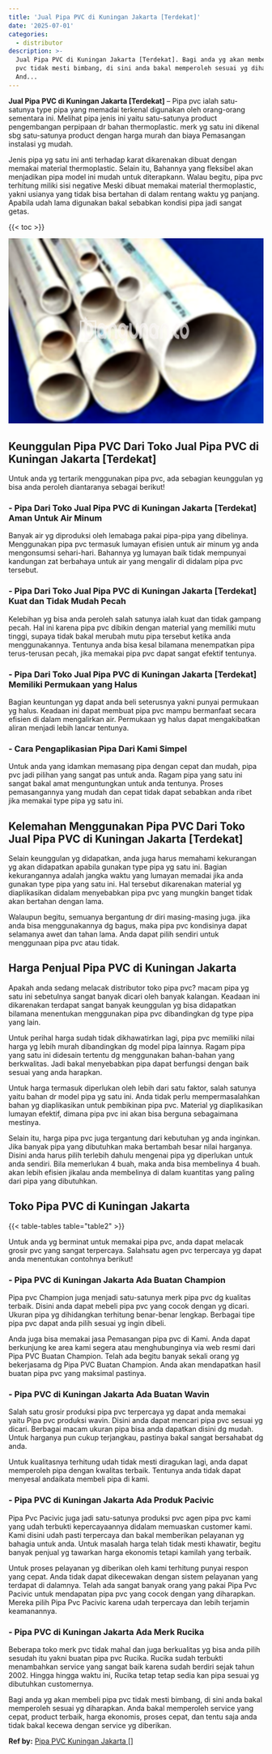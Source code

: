 ```yaml
---
title: 'Jual Pipa PVC di Kuningan Jakarta [Terdekat]'
date: '2025-07-01'
categories:
  - distributor
description: >-
  Jual Pipa PVC di Kuningan Jakarta [Terdekat]. Bagi anda yg akan membeli pipa
  pvc tidak mesti bimbang, di sini anda bakal memperoleh sesuai yg diharapkan.
  And...
---
```


**Jual Pipa PVC di Kuningan Jakarta \[Terdekat\]** – Pipa pvc ialah satu-satunya type pipa yang memadai terkenal digunakan oleh orang-orang sementara ini. Melihat pipa jenis ini yaitu satu-satunya product pengembangan perpipaan dr bahan thermoplastic. merk yg satu ini dikenal sbg satu-satunya product dengan harga murah dan biaya Pemasangan instalasi yg mudah.

Jenis pipa yg satu ini anti terhadap karat dikarenakan dibuat dengan memakai material thermoplastic. Selain itu, Bahannya yang fleksibel akan menjadikan pipa model ini mudah untuk diterapkann. Walau begitu, pipa pvc terhitung miliki sisi negative Meski dibuat memakai material thermoplastic, yakni usianya yang tidak bisa bertahan di dalam rentang waktu yg panjang. Apabila udah lama digunakan bakal sebabkan kondisi pipa jadi sangat getas.

{{< toc >}}

![Jual Pipa PVC di Kuningan Jakarta [Terdekat]](/images/jaul-pipa-pvc-13.png)

## Keunggulan Pipa PVC Dari Toko Jual Pipa PVC di Kuningan Jakarta \[Terdekat\]

Untuk anda yg tertarik menggunakan pipa pvc, ada sebagian keunggulan yg bisa anda peroleh diantaranya sebagai berikut!

### \- Pipa Dari Toko Jual Pipa PVC di Kuningan Jakarta \[Terdekat\] Aman Untuk Air Minum

Banyak air yg diproduksi oleh lemabaga pakai pipa-pipa yang dibelinya. Menggunakan pipa pvc termasuk lumayan efisien untuk air minum yg anda mengonsumsi sehari-hari. Bahannya yg lumayan baik tidak mempunyai kandungan zat berbahaya untuk air yang mengalir di didalam pipa pvc tersebut.

### \- Pipa Dari Toko Jual Pipa PVC di Kuningan Jakarta \[Terdekat\] Kuat dan Tidak Mudah Pecah

Kelebihan yg bisa anda peroleh salah satunya ialah kuat dan tidak gampang pecah. Hal ini karena pipa pvc dibikin dengan material yang memiliki mutu tinggi, supaya tidak bakal merubah mutu pipa tersebut ketika anda menggunakannya. Tentunya anda bisa kesal bilamana menempatkan pipa terus-terusan pecah, jika memakai pipa pvc dapat sangat efektif tentunya.

### \- Pipa Dari Toko Jual Pipa PVC di Kuningan Jakarta \[Terdekat\] Memiliki Permukaan yang Halus

Bagian keuntungan yg dapat anda beli seterusnya yakni punyai permukaan yg halus. Keadaan ini dapat membuat pipa pvc mampu bermanfaat secara efisien di dalam mengalirkan air. Permukaan yg halus dapat mengakibatkan aliran menjadi lebih lancar tentunya.

### \- Cara Pengaplikasian Pipa Dari Kami Simpel

Untuk anda yang idamkan memasang pipa dengan cepat dan mudah, pipa pvc jadi pilihan yang sangat pas untuk anda. Ragam pipa yang satu ini sangat bakal amat menguntungkan untuk anda tentunya. Proses pemasangannya yang mudah dan cepat tidak dapat sebabkan anda ribet jika memakai type pipa yg satu ini.

## Kelemahan Menggunakan Pipa PVC Dari Toko Jual Pipa PVC di Kuningan Jakarta \[Terdekat\]

Selain keunggulan yg didapatkan, anda juga harus memahami kekurangan yg akan didapatkan apabila gunakan type pipa yg satu ini. Bagian kekurangannya adalah jangka waktu yang lumayan memadai jika anda gunakan type pipa yang satu ini. Hal tersebut dikarenakan material yg diaplikasikan didalam menyebabkan pipa pvc yang mungkin banget tidak akan bertahan dengan lama.

Walaupun begitu, semuanya bergantung dr diri masing-masing juga. jika anda bisa menggunakannya dg bagus, maka pipa pvc kondisinya dapat selamanya awet dan tahan lama. Anda dapat pilih sendiri untuk menggunaan pipa pvc atau tidak.

## Harga Penjual Pipa PVC di Kuningan Jakarta

Apakah anda sedang melacak distributor toko pipa pvc? macam pipa yg satu ini sebetulnya sangat banyak dicari oleh banyak kalangan. Keadaan ini dikarenakan terdapat sangat banyak keunggulan yg bisa didapatkan bilamana menentukan menggunakan pipa pvc dibandingkan dg type pipa yang lain.

Untuk perihal harga sudah tidak dikhawatirkan lagi, pipa pvc memiliki nilai harga yg lebih murah dibandingkan dg model pipa lainnya. Ragam pipa yang satu ini didesain tertentu dg menggunakan bahan-bahan yang berkwalitas. Jadi bakal menyebabkan pipa dapat berfungsi dengan baik sesuai yang anda harapkan.

Untuk harga termasuk diperlukan oleh lebih dari satu faktor, salah satunya yaitu bahan dr model pipa yg satu ini. Anda tidak perlu mempermasalahkan bahan yg diaplikasikan untuk pembikinan pipa pvc. Material yg diaplikasikan lumayan efektif, dimana pipa pvc ini akan bisa berguna sebagaimana mestinya.

Selain itu, harga pipa pvc juga tergantung dari kebutuhan yg anda inginkan. Jika banyak pipa yang dibutuhkan maka bertambah besar nilai harganya. Disini anda harus pilih terlebih dahulu mengenai pipa yg diperlukan untuk anda sendiri. Bila memerlukan 4 buah, maka anda bisa membelinya 4 buah. akan lebih efisien jikalau anda membelinya di dalam kuantitas yang paling dari pipa yang dibutuhkan.

## Toko Pipa PVC di Kuningan Jakarta

{{< table-tables table="table2" >}}

Untuk anda yg berminat untuk memakai pipa pvc, anda dapat melacak grosir pvc yang sangat terpercaya. Salahsatu agen pvc terpercaya yg dapat anda menentukan contohnya berikut!

### \- Pipa PVC di Kuningan Jakarta Ada Buatan Champion

Pipa pvc Champion juga menjadi satu-satunya merk pipa pvc dg kualitas terbaik. Disini anda dapat mebeli pipa pvc yang cocok dengan yg dicari. Ukuran pipa yg dihidangkan terhitung benar-benar lengkap. Berbagai tipe pipa pvc dapat anda pilih sesuai yg ingin dibeli.

Anda juga bisa memakai jasa Pemasangan pipa pvc di Kami. Anda dapat berkunjung ke area kami segera atau menghubunginya via web resmi dari Pipa PVC Buatan Champion. Telah ada begitu banyak sekali orang yg bekerjasama dg Pipa PVC Buatan Champion. Anda akan mendapatkan hasil buatan pipa pvc yang maksimal pastinya.

### \- Pipa PVC di Kuningan Jakarta Ada Buatan Wavin

Salah satu grosir produksi pipa pvc terpercaya yg dapat anda memakai yaitu Pipa pvc produksi wavin. Disini anda dapat mencari pipa pvc sesuai yg dicari. Berbagai macam ukuran pipa bisa anda dapatkan disini dg mudah. Untuk harganya pun cukup terjangkau, pastinya bakal sangat bersahabat dg anda.

Untuk kualitasnya terhitung udah tidak mesti diragukan lagi, anda dapat memperoleh pipa dengan kwalitas terbaik. Tentunya anda tidak dapat menyesal andaikata membeli pipa di kami.

### \- Pipa PVC di Kuningan Jakarta Ada Produk Pacivic

Pipa Pvc Pacivic juga jadi satu-satunya produksi pvc agen pipa pvc kami yang udah terbukti kepercayaannya didalam memuaskan customer kami. Kami disini udah pasti terpercaya dan bakal memberikan pelayanan yg bahagia untuk anda. Untuk masalah harga telah tidak mesti khawatir, begitu banyak penjual yg tawarkan harga ekonomis tetapi kamilah yang terbaik.

Untuk proses pelayanan yg diberikan oleh kami terhitung punyai respon yang cepat. Anda tidak dapat dikecewakan dengan sistem pelayanan yang terdapat di dalamnya. Telah ada sangat banyak orang yang pakai Pipa Pvc Pacivic untuk mendapatan pipa pvc yang cocok dengan yang diharapkan. Mereka pilih Pipa Pvc Pacivic karena udah terpercaya dan lebih terjamin keamanannya.

### \- Pipa PVC di Kuningan Jakarta Ada Merk Rucika

Beberapa toko merk pvc tidak mahal dan juga berkualitas yg bisa anda pilih sesudah itu yakni buatan pipa pvc Rucika. Rucika sudah terbukti menambahkan service yang sangat baik karena sudah berdiri sejak tahun 2002. Hingga hingga waktu ini, Rucika tetap tetap sedia kan pipa sesuai yg dibutuhkan customernya.

Bagi anda yg akan membeli pipa pvc tidak mesti bimbang, di sini anda bakal memperoleh sesuai yg diharapkan. Anda bakal memperoleh service yang cepat, product terbaik, harga ekonomis, proses cepat, dan tentu saja anda tidak bakal kecewa dengan service yg diberikan.

**Ref by:** [Pipa PVC Kuningan Jakarta []](https://id.wikipedia.org/wiki/Pipa)
